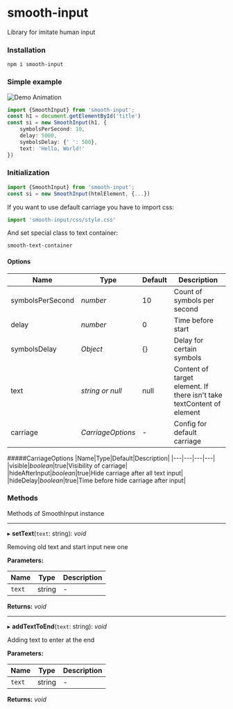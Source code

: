 # smooth-input
Library for imitate human input

### Installation
```shell script
npm i smooth-input
```
### Simple example
![Demo Animation](https://media2.giphy.com/media/hsUfkT5rmqvk2DgCxS/giphy.gif)

```typescript
import {SmoothInput} from 'smooth-input';
const h1 = document.getElementById('title')
const si = new SmoothInput(h1, {
    symbolsPerSecond: 10,
    delay: 5000,
    symbolsDelay: {' ': 500},
    text: 'Hello, World!'
})
```

### Initialization
```typescript
import {SmoothInput} from 'smooth-input';
const si = new SmoothInput(htmlElement, {...})
```
If you want to use default carriage you have to import css:
```typescript
import 'smooth-input/css/style.css'
```
And set special class to text container:
```css
smooth-text-container
```
#### Options 
|Name|Type|Default|Description|
|---|---|---|---|
|symbolsPerSecond|_number_|10|Count of symbols per second|
| delay  |  _number_ | 0  |  Time before start |
|symbolsDelay|_Object_|  {} |  Delay for certain symbols |
| text  |  _string or  null_ | null | Content of target element. If there isn't take textContent of element |
|  carriage |  _CarriageOptions_ | -  | Config for default carriage  |

#####CarriageOptions
|Name|Type|Default|Description|
|---|---|---|---|
|visible|_boolean_|true|Visibility of carriage|
|hideAfterInput|_boolean_|true|Hide carriage after all text input|
|hideDelay|_boolean_|true|Time before hide carriage after input|

### Methods
Methods of SmoothInput instance

---
▸ **setText**(`text`: string): *void*

Removing old text and start input new one

**Parameters:**

Name | Type | Description |
------ | ------ | ------ |
`text` | string | - |

**Returns:** *void*

---

▸ **addTextToEnd**(`text`: string): *void*

Adding text to enter at the end

**Parameters:**

Name | Type | Description |
------ | ------ | ------ |
`text` | string |  -  |

**Returns:** *void*
